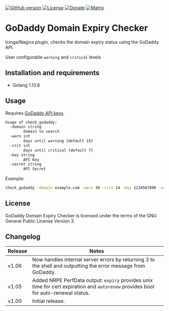 [![GitHub version](https://img.shields.io/github/v/release/jeffalyanak/check_godaddy)](https://github.com/jeffalyanak/check_godaddy/releases/latest)
[![License](https://img.shields.io/github/license/jeffalyanak/check_godaddy)](https://github.com/jeffalyanak/check_godaddy/blob/master/LICENSE)
[![Donate](https://img.shields.io/badge/donate--green)](https://jeff.alyanak.ca/donate)
[![Matrix](https://img.shields.io/badge/chat--green)](https://matrix.to/#/#check_godaddy:social.rights.ninja)

# GoDaddy Domain Expiry Checker

Icinga/Nagios plugin, checks the domain expiry status using the GoDaddy API.

User configurable `warning` and `critical` levels

## Installation and requirements

* Golang 1.13.8


## Usage

Requires [GoDaddy API keys](https://developer.godaddy.com/).

```bash
Usage of check_godaddy:
  -domain string
        domain to search
  -warn int
        days until warning (default 15)
  -crit int
        days until critical (default 7)
  -key string
        API Key
  -secret string
        API Secret
```

Example:

```bash
check_godaddy -domain example.com -warn 30 -crit 14 -key 1234567890 -secret 123456
```

## License

GoDaddy Domain Expiry Checker is licensed under the terms of the GNU General Public License Version 3.

## Changelog
| Release | Notes |
|--------------------|--------------------------|
| v1.06 | Now handles internal server errors by returning 3 to the shell and outputting the error message from GoDaddy. |
| v1.05 | Added NRPE PerfData output: `expiry` provides unix time for cert expiration and `autorenew` provides bool for auto-renewal status. |
| v1.00 | Initial release. |